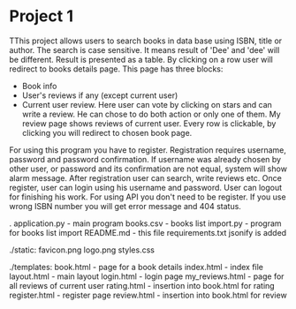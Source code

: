 # Project 1
TThis project allows users to search books in data base using ISBN, title or author. The search is case sensitive. It means result of 'Dee' and 'dee' will be different. Result is presented as a table. By clicking on a row user will redirect to books details page.
This page has three blocks:
* Book info
* User's reviews if any (except current user)
* Current user review. Here user can vote by clicking on stars and can write a review. He can chose to do both action or only one of them.
My review page shows reviews of current user. Every row is clickable, by clicking you will redirect to chosen book page.

For using this program you have to register.
Registration requires username, password and password confirmation. If username was already chosen by other user, or password and its confirmation are not equal, system will show alarm message.
After registration user can search, write reviews etc.
Once register, user can login using his username and password.
User can logout for finishing his work.
For using API you don't need to be register. If you use wrong ISBN number you will get error message and 404 status.

.
application.py - main program
books.csv - books list
import.py - program for books list import 
README.md - this file
requirements.txt jsonify is added

./static:
favicon.png
logo.png
styles.css

./templates:
book.html - page for a book details
index.html - index file
layout.html - main layout
login.html - login page
my_reviews.html - page for all reviews of current user 
rating.html - insertion into book.html for rating
register.html - register page
review.html - insertion into book.html for review

